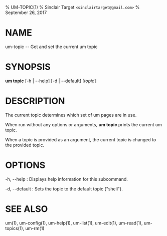 % UM-TOPIC(1)
% Sinclair Target `<sinclairtarget@gmail.com>`
% September 26, 2017
# NAME
um-topic -- Get and set the current um topic

# SYNOPSIS
**um topic** [-h | --help] [-d | --default] [*topic*]

# DESCRIPTION
The current topic determines which set of um pages are in use.

When run without any options or arguments, **um topic** prints the current um
topic.

When a topic is provided as an argument, the current topic is changed to the
provided topic.

# OPTIONS
-h, --help
: Displays help information for this subcommand.

-d, --default
: Sets the topic to the default topic ("shell").

# SEE ALSO
um(1), um-config(1), um-help(1), um-list(1), um-edit(1), um-read(1),
um-topics(1), um-rm(1)
